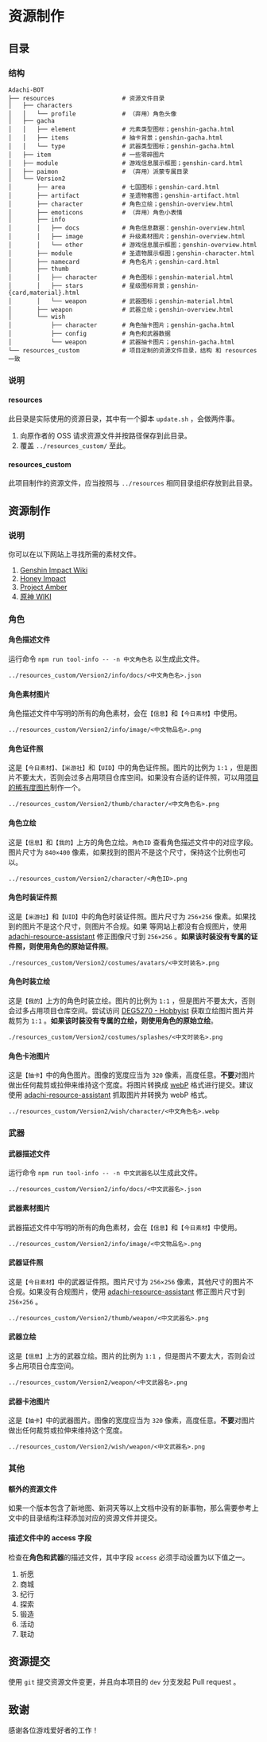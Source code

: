# 资源制作

## 目录

### 结构

```
Adachi-BOT
├── resources                   # 资源文件目录
│   ├── characters
│   │   └── profile             # （弃用）角色头像
│   ├── gacha
│   │   ├── element             # 元素类型图标；genshin-gacha.html
│   │   ├── items               # 抽卡背景；genshin-gacha.html
│   │   └── type                # 武器类型图标；genshin-gacha.html
│   ├── item                    # 一些零碎图片
│   ├── module                  # 游戏信息展示框图；genshin-card.html
│   ├── paimon                  # （弃用）派蒙专属目录
│   └── Version2
│       ├── area                # 七国图标；genshin-card.html
│       ├── artifact            # 圣遗物套图；genshin-artifact.html
│       ├── character           # 角色立绘；genshin-overview.html
│       ├── emoticons           # （弃用）角色小表情
│       ├── info
│       │   ├── docs            # 角色信息数据：genshin-overview.html
│       │   ├── image           # 升级素材图片；genshin-overview.html
│       │   └── other           # 游戏信息展示框图；genshin-overview.html
│       ├── module              # 圣遗物展示框图；genshin-character.html
│       ├── namecard            # 角色名片；genshin-card.html
│       ├── thumb
│       │   ├── character       # 角色图标；genshin-material.html
│       │   ├── stars           # 星级图标背景；genshin-{card,material}.html
│       │   └── weapon          # 武器图标；genshin-material.html
│       ├── weapon              # 武器立绘；genshin-overview.html
│       └── wish
│           ├── character       # 角色抽卡图片；genshin-gacha.html
│           ├── config          # 角色和武器数据
│           └── weapon          # 武器抽卡图片；genshin-gacha.html
└── resources_custom            # 项目定制的资源文件目录，结构 和 resources 一致
```

### 说明

#### resources

此目录是实际使用的资源目录，其中有一个脚本 `update.sh` ，会做两件事。

1. 向原作者的 OSS 请求资源文件并按路径保存到此目录。
2. 覆盖 `../resources_custom/` 至此。

#### resources_custom

此项目制作的资源文件，应当按照与 `../resources` 相同目录组织存放到此目录。

## 资源制作

### 说明

你可以在以下网站上寻找所需的素材文件。

1. [Genshin Impact Wiki](https://genshin-impact.fandom.com/wiki/Genshin_Impact_Wiki)
2. [Honey Impact](https://genshin.honeyhunterworld.com/?lang=CN)
3. [Project Amber](https://ambr.top/chs)
4. [原神 WIKI](https://wiki.biligame.com/ys/%E9%A6%96%E9%A1%B5)

### 角色

#### 角色描述文件

运行命令 `npm run tool-info -- -n 中文角色名` 以生成此文件。

```
../resources_custom/Version2/info/docs/<中文角色名>.json
```

#### 角色素材图片

角色描述文件中写明的所有的角色素材，会在`【信息】`和`【今日素材】`中使用。

```
../resources_custom/Version2/info/image/<中文物品名>.png
```

#### 角色证件照

这是`【今日素材】`、`【米游社】`和`【UID】`中的角色证件照。图片的比例为 `1:1` ，但是图片不要太大，否则会过多占用项目仓库空间。如果没有合适的证件照，可以用[项目的稀有度图片](../resources/Version2/thumb/stars)制作一个。

```
../resources_custom/Version2/thumb/character/<中文角色名>.png
```

#### 角色立绘

这是`【信息】`和`【我的】`上方的角色立绘。`角色ID` 查看角色描述文件中的对应字段。图片尺寸为 `840×400` 像素，如果找到的图片不是这个尺寸，保持这个比例也可以。

```
../resources_custom/Version2/character/<角色ID>.png
```

#### 角色时装证件照

这是`【米游社】`和`【UID】`中的角色时装证件照。图片尺寸为 `256×256` 像素。如果找到的图片不是这个尺寸，则图片不合规。如果 等网站上都没有合规图片，使用 [adachi-resource-assistant](https://github.com/Mark9804/adachi-resource-assistant) 修正图像尺寸到 `256×256` 。**如果该时装没有专属的证件照，则使用角色的原始证件照**。

```
./resources_custom/Version2/costumes/avatars/<中文时装名>.png
```

#### 角色时装立绘

这是`【我的】`上方的角色时装立绘。图片的比例为 `1:1` ，但是图片不要太大，否则会过多占用项目仓库空间。尝试访问 [DEG5270 - Hobbyist](https://www.deviantart.com/deg5270/gallery/69268298/transparent-render) 获取立绘图片图片并裁剪为 `1:1` 。**如果该时装没有专属的立绘，则使用角色的原始立绘**。

```
./resources_custom/Version2/costumes/splashes/<中文时装名>.png
```

#### 角色卡池图片

这是`【抽卡】`中的角色图片。图像的宽度应当为 `320` 像素，高度任意。**不要**对图片做出任何裁剪或拉伸来维持这个宽度。将图片转换成 [webP](https://developers.google.com/speed/webp/docs/cwebp) 格式进行提交。建议使用 [adachi-resource-assistant](https://github.com/Mark9804/adachi-resource-assistant) 抓取图片并转换为 webP 格式。

```
../resources_custom/Version2/wish/character/<中文角色名>.webp
```

### 武器

#### 武器描述文件

运行命令 `npm run tool-info -- -n 中文武器名`以生成此文件。

```
../resources_custom/Version2/info/docs/<中文武器名>.json
```

#### 武器素材图片

武器描述文件中写明的所有的角色素材，会在`【信息】`和`【今日素材】`中使用。

```
../resources_custom/Version2/info/image/<中文物品名>.png
```

#### 武器证件照

这是`【今日素材】`中的武器证件照。图片尺寸为 `256×256` 像素，其他尺寸的图片不合规。如果没有合规图片，使用 [adachi-resource-assistant](https://github.com/Mark9804/adachi-resource-assistant) 修正图片尺寸到 `256×256` 。

```
../resources_custom/Version2/thumb/weapon/<中文武器名>.png
```

#### 武器立绘

这是`【信息】`上方的武器立绘。图片的比例为 `1:1` ，但是图片不要太大，否则会过多占用项目仓库空间。

```
../resources_custom/Version2/weapon/<中文武器名>.png
```

#### 武器卡池图片

这是`【抽卡】`中的武器图片。图像的宽度应当为 `320` 像素，高度任意。**不要**对图片做出任何裁剪或拉伸来维持这个宽度。

```
../resources_custom/Version2/wish/weapon/<中文武器名>.png
```

### 其他

#### 额外的资源文件

如果一个版本包含了新地图、新洞天等以上文档中没有的新事物，那么需要参考上文中的目录结构注释添加对应的资源文件并提交。

#### 描述文件中的 access 字段

检查在**角色和武器**的描述文件，其中字段 `access` 必须手动设置为以下值之一。

1. 祈愿
2. 商城
3. 纪行
4. 探索
5. 锻造
6. 活动
7. 联动

## 资源提交

使用 `git` 提交资源文件变更，并且向本项目的 `dev` 分支发起 Pull request 。

## 致谢

感谢各位游戏爱好者的工作！
